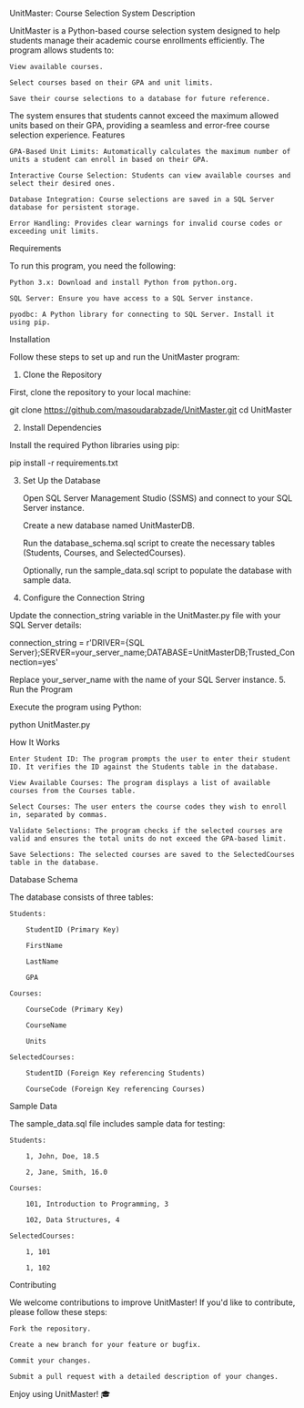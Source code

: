 UnitMaster: Course Selection System
Description

UnitMaster is a Python-based course selection system designed to help students manage their academic course enrollments efficiently. The program allows students to:

    View available courses.

    Select courses based on their GPA and unit limits.

    Save their course selections to a database for future reference.

The system ensures that students cannot exceed the maximum allowed units based on their GPA, providing a seamless and error-free course selection experience.
Features

    GPA-Based Unit Limits: Automatically calculates the maximum number of units a student can enroll in based on their GPA.

    Interactive Course Selection: Students can view available courses and select their desired ones.

    Database Integration: Course selections are saved in a SQL Server database for persistent storage.

    Error Handling: Provides clear warnings for invalid course codes or exceeding unit limits.

Requirements

To run this program, you need the following:

    Python 3.x: Download and install Python from python.org.

    SQL Server: Ensure you have access to a SQL Server instance.

    pyodbc: A Python library for connecting to SQL Server. Install it using pip.

Installation

Follow these steps to set up and run the UnitMaster program:
1. Clone the Repository

First, clone the repository to your local machine:

git clone https://github.com/masoudarabzade/UnitMaster.git
cd UnitMaster

2. Install Dependencies

Install the required Python libraries using pip:

pip install -r requirements.txt

3. Set Up the Database

    Open SQL Server Management Studio (SSMS) and connect to your SQL Server instance.

    Create a new database named UnitMasterDB.

    Run the database_schema.sql script to create the necessary tables (Students, Courses, and SelectedCourses).

    Optionally, run the sample_data.sql script to populate the database with sample data.

4. Configure the Connection String

Update the connection_string variable in the UnitMaster.py file with your SQL Server details:

connection_string = r'DRIVER={SQL Server};SERVER=your_server_name;DATABASE=UnitMasterDB;Trusted_Connection=yes'

Replace your_server_name with the name of your SQL Server instance.
5. Run the Program

Execute the program using Python:

python UnitMaster.py

How It Works

    Enter Student ID: The program prompts the user to enter their student ID. It verifies the ID against the Students table in the database.

    View Available Courses: The program displays a list of available courses from the Courses table.

    Select Courses: The user enters the course codes they wish to enroll in, separated by commas.

    Validate Selections: The program checks if the selected courses are valid and ensures the total units do not exceed the GPA-based limit.

    Save Selections: The selected courses are saved to the SelectedCourses table in the database.

Database Schema

The database consists of three tables:

    Students:

        StudentID (Primary Key)

        FirstName

        LastName

        GPA

    Courses:

        CourseCode (Primary Key)

        CourseName

        Units

    SelectedCourses:

        StudentID (Foreign Key referencing Students)

        CourseCode (Foreign Key referencing Courses)

Sample Data

The sample_data.sql file includes sample data for testing:

    Students:

        1, John, Doe, 18.5

        2, Jane, Smith, 16.0

    Courses:

        101, Introduction to Programming, 3

        102, Data Structures, 4

    SelectedCourses:

        1, 101

        1, 102

Contributing

We welcome contributions to improve UnitMaster! If you'd like to contribute, please follow these steps:

    Fork the repository.

    Create a new branch for your feature or bugfix.

    Commit your changes.

    Submit a pull request with a detailed description of your changes.


Enjoy using UnitMaster! 🎓